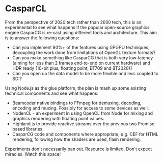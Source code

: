 # CasparCL

From the perspective of 2020 tech rather than 2000 tech, this is an experimentat to see what happens if the popular open-source graphics engine CasparCG is re-cast using different tools and architecture. This aim is to answer the following questions:

* Can you implement 80%+ of the features using GPGPU techniques, decoupling the work done from limitations of OpenGL texture formats? 
* Can you make something like CasparCG that is both very low-latency (aiming for less than 2 frames end-to-end on current hardware) and HDR ready (10-bit plus, floating point, BT709 and BT2020)? 
* Can you open up the data model to be more flexible and less coupled to SDI? 

Using Node.js as the glue platform, the plan is mash up some existing technical components and see what happens:

* Beamcoder native bindings to FFmpeg for demuxing, decoding, encoding and muxing. Possibly for access to some devices as well.
* NodenCL - an experiment in using OpenCL from Node for mixing and graphics rendering with floating point values.
* Highland.js to provide reactive streams over the previous two Promise-based libraries.
* CasparCG code and components where appropriate, e.g. CEF for HTML rendering, following how the shaders are used, flash rendering.

Experiments don't necessarily pan out. Resource is limited. Don't expect miracles. Watch this space!
